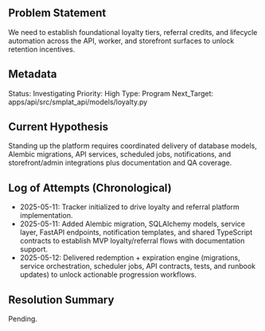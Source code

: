 ## Problem Statement
We need to establish foundational loyalty tiers, referral credits, and lifecycle automation across the API, worker, and storefront surfaces to unlock retention incentives.

## Metadata
Status: Investigating
Priority: High
Type: Program
Next_Target: apps/api/src/smplat_api/models/loyalty.py

## Current Hypothesis
Standing up the platform requires coordinated delivery of database models, Alembic migrations, API services, scheduled jobs, notifications, and storefront/admin integrations plus documentation and QA coverage.

## Log of Attempts (Chronological)
- 2025-05-11: Tracker initialized to drive loyalty and referral platform implementation.
- 2025-05-11: Added Alembic migration, SQLAlchemy models, service layer, FastAPI endpoints, notification templates, and shared
  TypeScript contracts to establish MVP loyalty/referral flows with documentation support.
- 2025-05-12: Delivered redemption + expiration engine (migrations, service orchestration, scheduler jobs, API contracts, tests, and runbook updates) to unlock actionable progression workflows.

## Resolution Summary
Pending.

